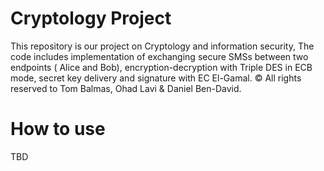 # Cryptology Project

This repository is our project on Cryptology and information security, 
The code includes implementation of exchanging secure SMSs between two endpoints ( Alice and Bob), 
encryption-decryption with Triple DES in ECB mode, secret key delivery and signature with EC El-Gamal.
© All rights reserved to Tom Balmas, Ohad Lavi & Daniel Ben-David.
 


# How to use

TBD
